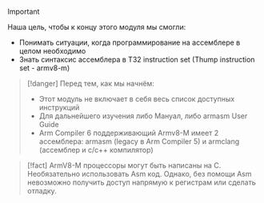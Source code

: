 
> [!important] 
> Наша цель, чтобы к концу этого модуля мы смогли:
> - Понимать ситуации, когда программирование на ассемблере в целом необходимо
> - Знать синтаксис ассемблера в T32 instruction set (Thump instruction set - armv8-m)

> [!danger] 
> Перед тем, как мы начнём:
> - Этот модуль не включает в себя весь список доступных инструкций
> - Для дальнейшего изучения либо Мануал, либо armasm User Guide
> - Arm Compiler 6 поддерживающий Armv8-M имеет 2 ассемблера: armasm (legacy в Arm Compiler 5) и armclang (ассемблер и c/c++ компилятор)

> [!fact] 
> ArmV8-M процессоры могут быть написаны на C. Необязательно использовать Asm код. Однако, без помощи Asm невозможно получить доступ напрямую к регистрам или сделать отладку.
> 







